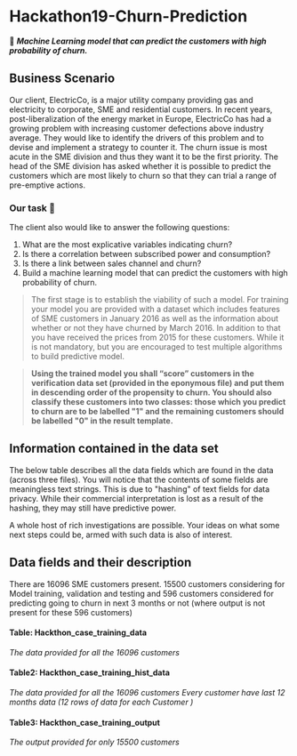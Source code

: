 # Hackathon19-Churn-Prediction 
:rocket:
***Machine Learning model that can predict the customers with high probability of churn.***

## Business Scenario
Our client, ElectricCo, is a major utility company providing gas and electricity to corporate, SME and residential customers. In recent years, post-liberalization of the energy market in Europe, ElectricCo has had a growing problem with increasing customer defections above industry average. They would like to identify the drivers of this problem and to devise and implement a strategy to counter it. The churn issue is most acute in the SME division and thus they want it to be the first priority. The head of the SME division has asked whether it is possible to predict the customers which are most likely to churn so that they can trial a range of pre-emptive actions.

### Our task  :wave:
The client also would like to answer the following questions:
1. What are the most explicative variables indicating churn?
2. Is there a correlation between subscribed power and consumption?
3. Is there a link between sales channel and churn?
4. Build a machine learning model that can predict the customers with high probability of churn.

> The first stage is to establish the viability of such a model. For training your model you are provided with a dataset which includes features of SME customers in January 2016 as well as the information about whether or not they have churned by March 2016. In addition to that you have received the prices from 2015 for these customers. While it is not mandatory, but you are encouraged to test multiple algorithms to build predictive model.

> __Using the trained model you shall “score” customers in the verification data set (provided in the eponymous file) and put them in descending order of the propensity to churn. You should also classify these customers into two classes: those which you predict to churn are to be labelled "1" and the remaining customers should be labelled "0" in the result template.__

## Information contained in the data set

The below table describes all the data fields which are found in the data (across three files). You will notice that the contents of some fields are meaningless text strings. This is due to "hashing" of text fields for data privacy. While their commercial interpretation is lost as a result of the hashing, they may still have predictive power.

A whole host of rich investigations are possible. Your ideas on what some next steps could be, armed with such data is also of interest.

## Data fields and their description
There are 16096 SME customers present. 15500 customers considering for Model training, validation and testing and 596 customers considered for predicting going to churn in next 3 months or not (where output is not present for these 596 customers)

#### Table: Hackthon_case_training_data 
*The data provided for all the 16096 customers*

#### Table2: Hackthon_case_training_hist_data
*The data provided for all the 16096 customers 
Every customer have last 12 months data (12 rows of data for each Customer )*

#### Table3: Hackthon_case_training_output
*The output provided for only 15500 customers*


